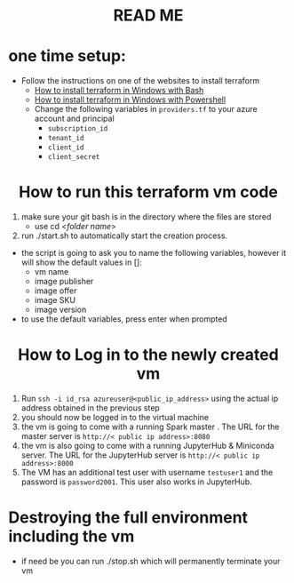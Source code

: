 # <center>READ ME
# one time setup: 
* Follow the instructions on one of the websites to install terraform
  * [How to install terraform in Windows with Bash](https://docs.microsoft.com/en-us/azure/developer/terraform/get-started-windows-bash?tabs=bash)
  * [How to install terraform in Windows with Powershell](https://docs.microsoft.com/en-us/azure/developer/terraform/get-started-windows-powershell?tabs=bash)
  * Change the following variables in `providers.tf` to your azure account and principal
    * `subscription_id`
    * `tenant_id`
    * `client_id`
    * `client_secret`
    
# <center>How to run this terraform vm code

1. make sure your git bash is in the directory where the files are stored
   * use cd <*folder name*>
2. run ./start.sh to automatically start the creation process.
  - the script is going to ask you to name the following variables, however it will show the default values in []: 
    - vm name
    - image publisher
    - image offer 
    - image SKU
    - image version
  - to use the default variables, press enter when prompted
   

# <center>How to Log in to the newly created vm

1. Run `ssh -i id_rsa azureuser@<public_ip_address>` using the actual ip address obtained in the previous step
2. you should now be logged in to the virtual machine
3. the vm is going to come with a running Spark master . The URL for the master server is `http://< public ip address>:8080`
3. the vm is also going to come with a running JupyterHub & Miniconda server. The URL for the JupyterHub server is `http://< public ip address>:8000`
4. The VM has an additional test user with username `testuser1` and the password is `password2001`. This user also works in JupyterHub. 

 
 
# Destroying the full environment including the vm 
* if need be you can run ./stop.sh which will permanently terminate your vm

